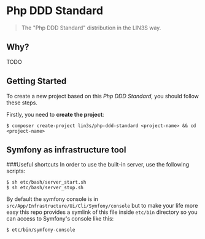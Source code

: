 # Php DDD Standard
> The "Php DDD Standard" distribution in the LIN3S way.

## Why?
TODO

## Getting Started
To create a new project based on this *Php DDD Standard*, you should follow these steps.

Firstly, you need to **create the project**:
```
$ composer create-project lin3s/php-ddd-standard <project-name> && cd <project-name>
```

## Symfony as infrastructure tool
###Useful shortcuts
In order to use the built-in server, use the following scripts:
```
$ sh etc/bash/server_start.sh
$ sh etc/bash/server_stop.sh
```
By default the symfony console is in `src/App/Infrastructure/Ui/Cli/Symfony/console` but to make your life more easy
this repo provides a symlink of this file inside `etc/bin` directory so you can access to Symfony's console like this: 
```
$ etc/bin/symfony-console
```

[1]: http://symfony.com/
[2]: http://www.lin3s.com/
